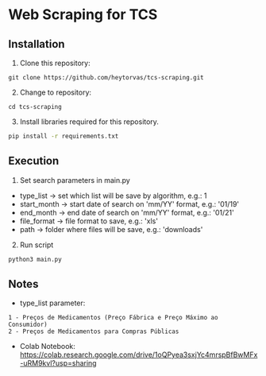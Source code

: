 # Web Scraping for TCS

## Installation
1. Clone this repository:
```
git clone https://github.com/heytorvas/tcs-scraping.git
```
2. Change to repository:
```
cd tcs-scraping
```
3. Install libraries required for this repository.
```bash
pip install -r requirements.txt
```

## Execution
1. Set search parameters in main.py
* type_list -> set which list will be save by algorithm, e.g.: 1
* start_month -> start date of search on 'mm/YY' format, e.g.: '01/19'
* end_month -> end date of search on 'mm/YY' format, e.g.: '01/21'
* file_format -> file format to save, e.g.: 'xls'
* path -> folder where files will be save, e.g.: 'downloads'

2. Run script
```bash
python3 main.py
```

## Notes
* type_list parameter:
```
1 - Preços de Medicamentos (Preço Fábrica e Preço Máximo ao Consumidor)
2 - Preços de Medicamentos para Compras Públicas
```
* Colab Notebook: https://colab.research.google.com/drive/1oQPyea3sxjYc4mrspBfBwMFx-uRM9kvl?usp=sharing